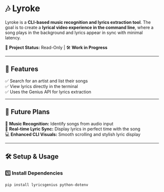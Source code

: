 # 🎶 Lyroke  

Lyroke is a **CLI-based music recognition and lyrics extraction tool**. The goal is to create a **lyrical video experience in the command line**, where a song plays in the background and lyrics appear in sync with minimal latency.  

🚧 **Project Status:** Read-Only | 🛠 **Work in Progress**  

---

## 🌟 Features  
✅ Search for an artist and list their songs  
✅ View lyrics directly in the terminal  
✅ Uses the Genius API for lyrics extraction  

---

## 🚀 Future Plans  
🎵 **Music Recognition:** Identify songs from audio input  
📝 **Real-time Lyric Sync:** Display lyrics in perfect time with the song  
💻 **Enhanced CLI Visuals:** Smooth scrolling and stylish lyric display  

---

## 🛠 Setup & Usage  
### 1️⃣ Install Dependencies  
```bash
pip install lyricsgenius python-dotenv
